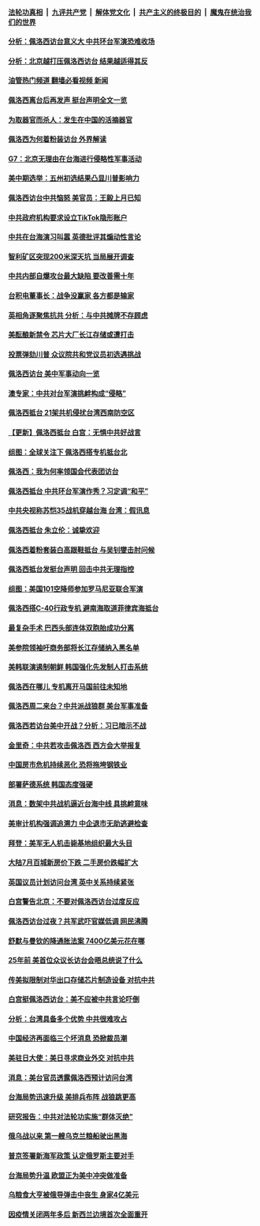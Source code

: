 ####  [法轮功真相](../../../../basic/blob/master/README.md?t=08040931) &nbsp;|&nbsp; [九评共产党](../../../../9ping.md/blob/master/README.md?t=08040931) &nbsp;|&nbsp; [解体党文化](../../../../jtdwh.md/blob/master/README.md?t=08040931)  &nbsp;|&nbsp; [共产主义的终极目的](../../../../gczydzjmd.md/blob/master/README.md?t=08040931) &nbsp;|&nbsp; [魔鬼在统治我们的世界](../../../../mgztzwmdsj.md/blob/master/README.md?t=08040931) 

#### [分析：佩洛西访台意义大 中共环台军演恐难收场](../pages/nsc418/n13794703.md?t=08040931) 

#### [分析：北京越打压佩洛西访台 结果越适得其反](../pages/nsc418/n13794881.md?t=08040931) 

#### [油管热门频道 翻墙必看视频 新闻](http://45.76.130.85:81/youtube.html?08040931)

#### [佩洛西离台后再发声 挺台声明全文一览](../pages/nsc418/n13794931.md?t=08040931) 

#### [为取器官而杀人：发生在中国的活摘器官](../pages/nsc418/n13794731.md?t=08040931) 

#### [佩洛西为何着粉装访台 外界解读](../pages/nsc418/n13794865.md?t=08040931) 

#### [G7：北京无理由在台海进行侵略性军事活动](../pages/nsc418/n13794854.md?t=08040931) 

#### [美中期选举：五州初选结果凸显川普影响力](../pages/nsc418/n13794728.md?t=08040931) 

#### [佩洛西访台中共恼怒 美官员：王毅上月已知](../pages/nsc418/n13794764.md?t=08040931) 

#### [中共政府机构要求设立TikTok隐形账户](../pages/nsc418/n13794855.md?t=08040931) 

#### [中共在台海演习叫嚣 英德批评其煽动性言论](../pages/nsc418/n13794857.md?t=08040931) 

#### [智利矿区突现200米深天坑 当局展开调查](../pages/nsc418/n13794532.md?t=08040931) 

#### [中共内部自爆攻台最大缺陷 要改善需十年](../pages/nsc418/n13794675.md?t=08040931) 

#### [台积电董事长：战争没赢家 各方都是输家](../pages/nsc418/n13794320.md?t=08040931) 

#### [英相角逐聚焦抗共 分析：与中共摊牌不存顾虑](../pages/nsc418/n13794193.md?t=08040931) 

#### [美酝酿新禁令 芯片大厂长江存储或遭打击](../pages/nsc418/n13794051.md?t=08040931) 

#### [投票弹劾川普 众议院共和党议员初选遇挑战](../pages/nsc418/n13794066.md?t=08040931) 

#### [佩洛西访台 美中军事动向一览](../pages/nsc418/n13794165.md?t=08040931) 

#### [澳专家：中共对台军演挑衅构成“侵略”](../pages/nsc418/n13794132.md?t=08040931) 

#### [佩洛西抵台 21架共机侵扰台湾西南防空区](../pages/nsc418/n13794126.md?t=08040931) 

#### [【更新】佩洛西抵台 白宫：无惧中共好战言](../pages/nsc418/n13794061.md?t=08040931) 

#### [组图：全球关注下 佩洛西搭专机抵台北](../pages/nsc418/n13794104.md?t=08040931) 

#### [佩洛西：我为何率领国会代表团访台](../pages/nsc418/n13794094.md?t=08040931) 

#### [佩洛西抵台 中共环台军演作秀？习定调“和平”](../pages/nsc418/n13793960.md?t=08040931) 

#### [中共央视称苏恺35战机穿越台海 台湾：假讯息](../pages/nsc418/n13794103.md?t=08040931) 

#### [佩洛西抵台 朱立伦：诚挚欢迎](../pages/nsc418/n13794087.md?t=08040931) 

#### [佩洛西着粉套装白高跟鞋抵台 与吴钊燮击肘问候](../pages/nsc418/n13794083.md?t=08040931) 

#### [佩洛西抵台发挺台声明 回击中共无理指控](../pages/nsc418/n13794082.md?t=08040931) 

#### [组图：美国101空降师参加罗马尼亚联合军演](../pages/nsc418/n13793911.md?t=08040931) 

#### [佩洛西搭C-40行政专机 避南海取道菲律宾海抵台](../pages/nsc418/n13794075.md?t=08040931) 

#### [最复杂手术 巴西头部连体双胞胎成功分离](../pages/nsc418/n13793836.md?t=08040931) 

#### [美参院领袖吁商务部将长江存储纳入黑名单](../pages/nsc418/n13793994.md?t=08040931) 

#### [美韩联演遏制朝鲜 韩国强化先发制人打击系统](../pages/nsc418/n13794002.md?t=08040931) 

#### [佩洛西在哪儿 专机离开马国前往未知地](../pages/nsc418/n13794003.md?t=08040931) 

#### [佩洛西周二来台？中共派战狼群 美台军事准备](../pages/nsc418/n13793887.md?t=08040931) 

#### [佩洛西若访台美中开战？分析：习已暗示不战](../pages/nsc418/n13793741.md?t=08040931) 

#### [金里奇：中共若攻击佩洛西 西方会大举报复](../pages/nsc418/n13793804.md?t=08040931) 

#### [中国房市危机持续恶化 恐将拖垮钢铁业](../pages/nsc418/n13793699.md?t=08040931) 

#### [部署萨德系统 韩国态度强硬](../pages/nsc418/n13793697.md?t=08040931) 

#### [消息：数架中共战机逼近台海中线 具挑衅意味](../pages/nsc418/n13793646.md?t=08040931) 

#### [美审计机构强调追溯力 中企退市无助逃避检查](../pages/nsc418/n13793520.md?t=08040931) 

#### [拜登：美军无人机击毙基地组织最大头目](../pages/nsc418/n13793546.md?t=08040931) 

#### [大陆7月百城新房价下跌 二手房价跌幅扩大](../pages/nsc418/n13793232.md?t=08040931) 

#### [英国议员计划访问台湾 英中关系持续紧张](../pages/nsc418/n13793518.md?t=08040931) 

#### [白宫警告北京：不要对佩洛西访台过度反应](../pages/nsc418/n13793433.md?t=08040931) 

#### [佩洛西访台过夜？共军武吓官媒低调 网民沸腾](../pages/nsc418/n13793231.md?t=08040931) 

#### [舒默与曼钦的降通胀法案 7400亿美元花在哪](../pages/nsc418/n13793348.md?t=08040931) 

#### [25年前 美首位众议长访台会晤总统说了什么](../pages/nsc418/n13793402.md?t=08040931) 

#### [传美拟限制对华出口存储芯片制造设备 对抗中共](../pages/nsc418/n13793310.md?t=08040931) 

#### [白宫挺佩洛西访台：美不应被中共言论吓倒](../pages/nsc418/n13793411.md?t=08040931) 

#### [分析：台湾具备多个优势 中共很难攻占](../pages/nsc418/n13793410.md?t=08040931) 

#### [中国经济再面临三个坏消息 恐掀裁员潮](../pages/nsc418/n13793393.md?t=08040931) 

#### [美驻日大使：美日寻求商业外交 对抗中共](../pages/nsc418/n13793212.md?t=08040931) 

#### [消息：美台官员透露佩洛西预计访问台湾](../pages/nsc418/n13793326.md?t=08040931) 

#### [台海局势迅速升级 美排兵布阵 战狼跳更高](../pages/nsc418/n13793269.md?t=08040931) 

#### [研究报告：中共对法轮功实施“群体灭绝”](../pages/nsc418/n13791984.md?t=08040931) 

#### [俄乌战以来 第一艘乌克兰粮船驶出黑海](../pages/nsc418/n13793176.md?t=08040931) 

#### [普京签署新海军政策 认定俄罗斯主要对手](../pages/nsc418/n13793179.md?t=08040931) 

#### [台海局势升温 欧盟正为美中冲突做准备](../pages/nsc418/n13793101.md?t=08040931) 

#### [乌粮食大亨被俄导弹击中丧生 身家4亿美元](../pages/nsc418/n13792867.md?t=08040931) 

#### [因疫情关闭两年多后 新西兰边境首次全面重开](../pages/nsc418/n13792813.md?t=08040931) 

<img src='http://gfw-breaker.win/goodnews/indexes/nsc418.md' width='0px' height='0px'/>
